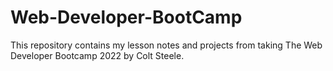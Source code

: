 # Web-Developer-BootCamp
This repository contains my lesson notes and projects from taking The Web Developer Bootcamp 2022 by Colt Steele.
